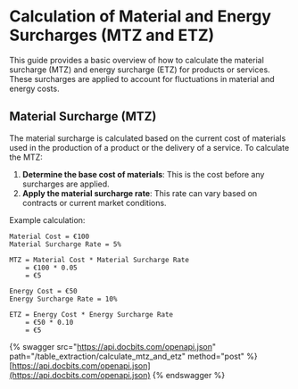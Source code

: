 # Calculation of Material and Energy Surcharges (MTZ and ETZ)

This guide provides a basic overview of how to calculate the material surcharge (MTZ) and energy surcharge (ETZ) for products or services. These surcharges are applied to account for fluctuations in material and energy costs.

## Material Surcharge (MTZ)

The material surcharge is calculated based on the current cost of materials used in the production of a product or the delivery of a service. To calculate the MTZ:

1. **Determine the base cost of materials**: This is the cost before any surcharges are applied.
2. **Apply the material surcharge rate**: This rate can vary based on contracts or current market conditions.

Example calculation:
```plaintext
Material Cost = €100
Material Surcharge Rate = 5%

MTZ = Material Cost * Material Surcharge Rate
    = €100 * 0.05
    = €5

Energy Cost = €50
Energy Surcharge Rate = 10%

ETZ = Energy Cost * Energy Surcharge Rate
    = €50 * 0.10
    = €5
```


{% swagger src="https://api.docbits.com/openapi.json" path="/table_extraction/calculate_mtz_and_etz" method="post" %}
[https://api.docbits.com/openapi.json](https://api.docbits.com/openapi.json)
{% endswagger %}

